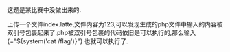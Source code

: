 这题是某比赛中没做出来的.

上传一个文件index.latte,文件内容为123,可以发现生成的php文件中输入的内容被双引号包裹起来了,php被双引号包裹的代码依旧是可以执行的,那么输入{="${system('cat /flag')}"} 也就可以执行了.
